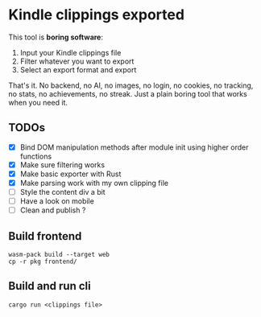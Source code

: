 # Kindle clippings exported

This tool is **boring software**:
1. Input your Kindle clippings file
2. Filter whatever you want to export
3. Select an export format and export

That's it.
No backend, no AI, no images, no login, no cookies, no tracking, no stats, no achievements, no streak.
Just a plain boring tool that works when you need it.

## TODOs
 - [x] Bind DOM manipulation methods after module init using higher order functions
 - [x] Make sure filtering works
 - [x] Make basic exporter with Rust
 - [x] Make parsing work with my own clipping file
 - [ ] Style the content div a bit
 - [ ] Have a look on mobile
 - [ ] Clean and publish ?

## Build frontend

```shell
wasm-pack build --target web
cp -r pkg frontend/
```

## Build and run cli

```shell
cargo run <clippings file>
```
